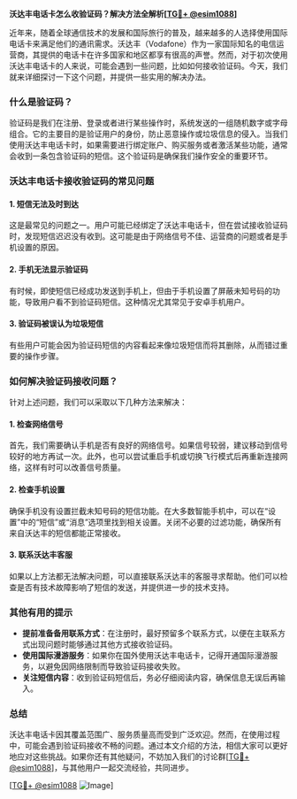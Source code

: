 **沃达丰电话卡怎么收验证码？解决方法全解析[[TG💪+ @esim1088](https://t.me/s/esim1088)]**

近年来，随着全球通信技术的发展和国际旅行的普及，越来越多的人选择使用国际电话卡来满足他们的通讯需求。沃达丰（Vodafone）作为一家国际知名的电信运营商，其提供的电话卡在许多国家和地区都享有很高的声誉。然而，对于初次使用沃达丰电话卡的人来说，可能会遇到一些问题，比如如何接收验证码。今天，我们就来详细探讨一下这个问题，并提供一些实用的解决办法。

### 什么是验证码？

验证码是我们在注册、登录或者进行某些操作时，系统发送的一组随机数字或字母组合。它的主要目的是验证用户的身份，防止恶意操作或垃圾信息的侵入。当我们使用沃达丰电话卡时，如果需要进行绑定账户、购买服务或者激活某些功能，通常会收到一条包含验证码的短信。这个验证码是确保我们操作安全的重要环节。

### 沃达丰电话卡接收验证码的常见问题

#### 1. 短信无法及时到达
这是最常见的问题之一。用户可能已经绑定了沃达丰电话卡，但在尝试接收验证码时，发现短信迟迟没有收到。这可能是由于网络信号不佳、运营商的问题或者是手机设置的原因。

#### 2. 手机无法显示验证码
有时候，即使短信已经成功发送到手机上，但由于手机设置了屏蔽未知号码的功能，导致用户看不到验证码短信。这种情况尤其常见于安卓手机用户。

#### 3. 验证码被误认为垃圾短信
有些用户可能会因为验证码短信的内容看起来像垃圾短信而将其删除，从而错过重要的操作步骤。

### 如何解决验证码接收问题？

针对上述问题，我们可以采取以下几种方法来解决：

#### 1. 检查网络信号
首先，我们需要确认手机是否有良好的网络信号。如果信号较弱，建议移动到信号较好的地方再试一次。此外，也可以尝试重启手机或切换飞行模式后再重新连接网络，这样有时可以改善信号质量。

#### 2. 检查手机设置
确保手机没有设置拦截未知号码的短信功能。在大多数智能手机中，可以在“设置”中的“短信”或“消息”选项里找到相关设置。关闭不必要的过滤功能，确保所有来自沃达丰的短信都能正常接收。

#### 3. 联系沃达丰客服
如果以上方法都无法解决问题，可以直接联系沃达丰的客服寻求帮助。他们可以检查是否有技术故障影响了短信的发送，并提供进一步的技术支持。

### 其他有用的提示

- **提前准备备用联系方式**：在注册时，最好预留多个联系方式，以便在主联系方式出现问题时能够通过其他方式接收验证码。
- **使用国际漫游服务**：如果你在国外使用沃达丰电话卡，记得开通国际漫游服务，以避免因网络限制而导致验证码接收失败。
- **关注短信内容**：收到验证码短信后，务必仔细阅读内容，确保信息无误后再输入。

### 总结

沃达丰电话卡因其覆盖范围广、服务质量高而受到广泛欢迎。然而，在使用过程中，可能会遇到验证码接收不畅的问题。通过本文介绍的方法，相信大家可以更好地应对这些挑战。如果你还有其他疑问，不妨加入我们的讨论群[[TG💪+ @esim1088](https://t.me/s/esim1088)]，与其他用户一起交流经验，共同进步。

[[TG💪+ @esim1088](https://t.me/s/esim1088) ![Image](https://i.postimg.cc/4NQfJmqS/Snipaste-2025-05-13-00-14-12.png)]